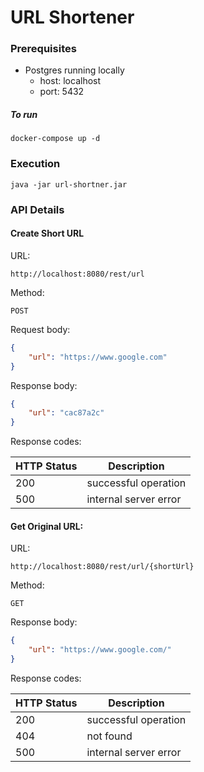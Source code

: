 # URL Shortener

### Prerequisites
* Postgres running locally
  * host: localhost
  * port: 5432
##### To run

````
docker-compose up -d
````

### Execution

```
java -jar url-shortner.jar
```

### API Details
#### Create Short URL
URL:

`http://localhost:8080/rest/url`

Method:

````
POST
````
Request body:
```JSON
{
    "url": "https://www.google.com"
}
```
Response body:
```JSON
{
    "url": "cac87a2c"
}
```
Response codes:

| HTTP Status | Description           |
|-------------|-----------------------|
| 200         | successful operation  |
| 500         | internal server error |

#### Get Original URL:
URL:

`http://localhost:8080/rest/url/{shortUrl}`

Method:
````
GET
````

Response body:
```JSON
{
    "url": "https://www.google.com/"
}
```
Response codes:

| HTTP Status | Description           |
|-------------|-----------------------|
| 200         | successful operation  |
| 404         | not found             |
| 500         | internal server error |
